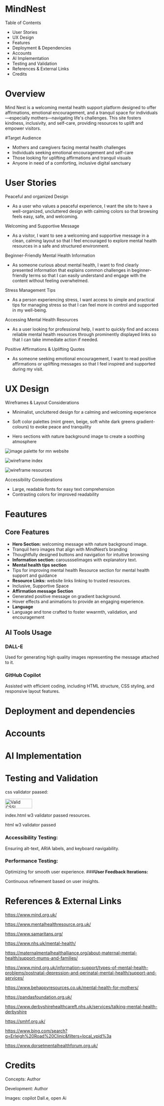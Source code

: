 # MindNest
Table of Contents
- User Stories
- UX Design
- Features
- Deployment & Dependencies
- Accounts
- AI Implementation
- Testing and Validation
- References & External Links
- Credits

# Overview
Mind Nest is a welcoming mental health support platform designed to offer affirmations, emotional encouragement, and a tranquil space for individuals—especially mothers—navigating life's challenges. This site fosters kindness, inclusivity, and self-care, providing resources to uplift and empower visitors.

#Target Audience
- Mothers and caregivers facing mental health challenges
- Individuals seeking emotional encouragement and self-care
- Those looking for uplifting affirmations and tranquil visuals
- Anyone in need of a comforting, inclusive digital sanctuary
# User Stories
Peaceful and organized Design
- As a user who values a peaceful experience, I want the site to have a well-organized, uncluttered design with calming colors so that browsing feels easy, safe, and welcoming.

Welcoming and Supportive Message
- As a visitor, I want to see a welcoming and supportive message in a clean, calming layout so that I feel encouraged to explore mental health resources in a safe and structured environment.

Beginner-Friendly Mental Health Information
- As someone curious about mental health, I want to find clearly presented information that explains common challenges in beginner-friendly terms so that I can easily understand and engage with the content without feeling overwhelmed.

Stress Management Tips 
- As a person experiencing stress, I want access to simple and practical tips for managing stress so that I can feel more in control and supported in my well-being.

Accessing Mental Health Resources
- As a user looking for professional help, I want to quickly find and access reliable mental health resources through prominently displayed links so that I can take immediate action if needed. 

Positive Affirmations & Uplifting Quotes
- As someone seeking emotional encouragement, I want to read positive affirmations or uplifting messages so that I feel inspired and supported during my visit.

# UX Design 
Wireframes & Layout Considerations
- Minimalist, uncluttered design for a calming and welcoming experience
- Soft color palettes (mint green, beige, soft white dark greens gradient-colours) to evoke peace and tranquility

- Hero sections with nature background image to create a soothing atmosphere



![image palette for mn website](<assets/images/image.png>)

![wireframe index](<assets/images/wireframe-mn-index.PNG >)

![wireframe resources](<assets/images/wireframe-mn-resources.PNG>)


Accessibility Considerations
- Large, readable fonts for easy text comprehension
- Contrasting colors for improved readability


# Feautures
## Core Features
- **Hero Section:** welcoming  message with nature background image.
- Tranquil hero images that align with MindNest’s branding
- Thoughtfully designed buttons and navigation for intuitive browsing
- **Information section:** caroussselimages with explanatory text.
- **Mental health tips section**
- Tips for improving mental health
 Resource section for mental health support and guidance
- **Resource Links:** website links linking to trusted resources.
- Inclusive, Supportive Space
- **Affirmation message Section**
- Generated positive message on gradient background.
- Hover effects and animations to provide an engaging experience.
- **Language**
- Language and tone crafted to foster wwarmth, validation, and encouragement
## AI Tools Usage

### DALL-E
Used for generating high quality images representing the message attached to it.

### GitHub Copilot
Assisted with efficient coding, including HTML structure, CSS styling, and responsive layout features.

# Deployment and dependencies

# Accounts
# AI Implementation
# Testing and Validation

css validator paased:
<p>
    <a href="https://jigsaw.w3.org/css-validator/check/referer">
        <img style="border:0;width:88px;height:31px"
            src="https://jigsaw.w3.org/css-validator/images/vcss"
            alt="Valid CSS!">
    </a>
</p>

index.html w3 validator passed
resources.

html w3 validator passed
### **Accessibility Testing:** 

Ensuring alt-text, ARIA labels, and keyboard navigability.

### **Performance Testing:** 
Optimizing for smooth user experience.
###**User Feedback Iterations:** 

Continuous refinement based on user insights.


# References & External Links
https://www.mind.org.uk/

https://www.mentalhealthresource.org.uk/

https://www.samaritans.org/

https://www.nhs.uk/mental-health/

https://maternalmentalhealthalliance.org/about-maternal-mental-health/support-mums-and-families/

https://www.mind.org.uk/information-support/types-of-mental-health-problems/postnatal-depression-and-perinatal-mental-health/support-and-services/

https://www.behappyresources.co.uk/mental-health-for-mothers/

https://pandasfoundation.org.uk/

https://www.derbyshirehealthcareft.nhs.uk/services/talking-mental-health-derbyshire

https://smhf.org.uk/

https://www.bing.com/search?q=Erleigh%20Road%20Clinic&filters=local_ypid%3a

https://www.dorsetmentalhealthforum.org.uk/

# Credits
Concepts: Author

Development: Author

Images: copilot Dall.e, open Ai



